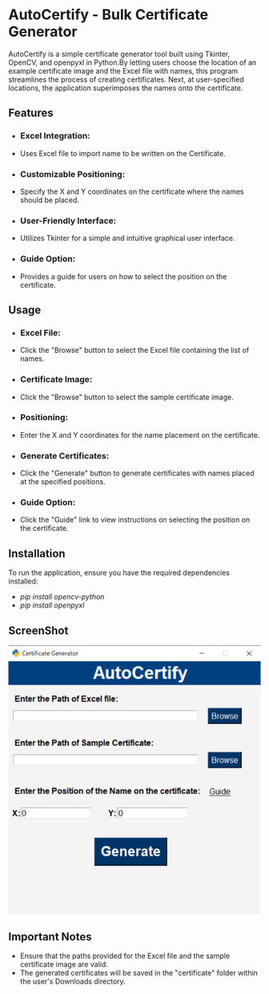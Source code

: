# AutoCertify - Bulk Certificate Generator
AutoCertify is a simple certificate generator tool built using Tkinter, OpenCV, and openpyxl in Python.By letting users choose the location of an example certificate image and the Excel file with names, this program streamlines the process of creating certificates. Next, at user-specified locations, the application superimposes the names onto the certificate.</br>
## Features
* ### Excel Integration:
 * Uses Excel file to import name to be written on the Certificate.
* ### Customizable Positioning:
 * Specify the X and Y coordinates on the certificate where the names should be placed.
* ### User-Friendly Interface: 
 * Utilizes Tkinter for a simple and intuitive graphical user interface.
* ### Guide Option: 
 * Provides a guide for users on how to select the position on the certificate.

## Usage
* ### Excel File:
 * Click the "Browse" button to select the Excel file containing the list of names.
* ### Certificate Image:
 * Click the "Browse" button to select the sample certificate image.
* ### Positioning: 
 * Enter the X and Y coordinates for the name placement on the certificate.
* ### Generate Certificates: 
 * Click the "Generate" button to generate certificates with names placed at the specified positions.
* ### Guide Option: 
 * Click the "Guide" link to view instructions on selecting the position on the certificate. 

## Installation
To run the application, ensure you have the required dependencies installed:</br>
* _pip install opencv-python_</br>
* _pip install openpyxl_</br>

## ScreenShot
![ScreenShot1](https://github.com/muhammad-haziqul-khair/AutoCertify/blob/main/s1.png)

## Important Notes
* Ensure that the paths provided for the Excel file and the sample certificate image are valid.</br>
* The generated certificates will be saved in the "certificate" folder within the user's Downloads directory.</br>
